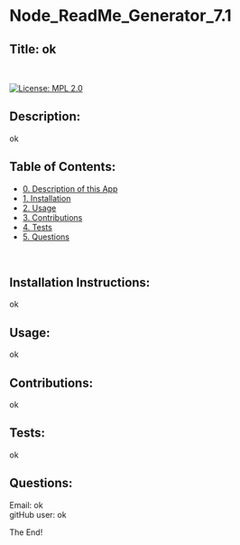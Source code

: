 # Node_ReadMe_Generator_7.1

## Title: ok
<br>

[![License: MPL 2.0](https://img.shields.io/badge/License-MPL%202.0-brightgreen.svg)](https://opensource.org/licenses/MPL-2.0)
    
## Description:
ok
<br>
## Table of Contents:
- [0. Description of this App](#description)
- [1. Installation](#installation)
- [2. Usage](#usage)
- [3. Contributions](#contributions)
- [4. Tests](#tests)
- [5. Questions](#questions)

<br>

## Installation Instructions:
ok
<br>
## Usage:
ok
<br>
## Contributions:
ok
<br>
## Tests:
ok
<br>
## Questions:
Email: ok
<br>
gitHub user: ok
<br>



The End!